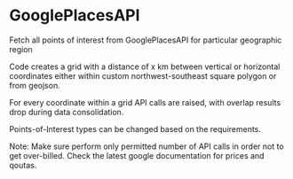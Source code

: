# GooglePlacesAPI
Fetch all points of interest from GooglePlacesAPI for particular geographic region

Code creates a grid with a distance of x km between vertical or horizontal coordinates either within custom northwest-southeast square polygon or from geojson.

For every coordinate within a grid API calls are raised, with overlap results drop during data consolidation.

Points-of-Interest types can be changed based on the requirements.

Note: Make sure perform only permitted number of API calls in order not to get over-billed. Check the latest google documentation for prices and qoutas.
